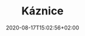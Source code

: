 ---
title: "Káznice"
date: 2020-08-17T15:02:56+02:00
draft: false
url: "lokace/kaznice"

opening: "27.09.2020 18.00"
duration: "30.09-30.10.2020"
hours: "Úterý/Čtvrtek/Sobota 14.00-18:00"
map: "https://mapy.cz/zakladni?x=16.6224039&y=49.1996582&z=19&source=coor&id=16.622497767502523%2C49.19984485069221"
---